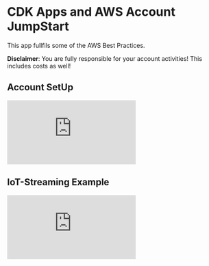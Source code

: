 # CDK Apps and AWS Account JumpStart

This app fullfils some of the AWS Best Practices.

**Disclaimer**: You are fully responsible for your account activities! This includes costs as well!

## Account SetUp

![AWS Account Setup](https://github.com/Zirkonium88/AWS/blob/master/CDK/account/README.md)

## IoT-Streaming Example

![AWS Account Setup](https://github.com/Zirkonium88/AWS/blob/master/CDK/iot/README.MD)